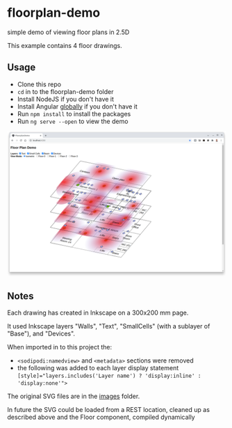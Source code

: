 # floorplan-demo
simple demo of viewing floor plans in 2.5D

This example contains 4 floor drawings.

## Usage
* Clone this repo
* `cd` in to the floorplan-demo folder
* Install NodeJS if you don't have it
* Install Angular [globally](https://angular.io/guide/setup-local#install-the-angular-cli) if you don't have it
* Run `npm install` to install the packages
* Run `ng serve --open` to view the demo

![Demo](docs/images/floorplan-demo.png)


## Notes
Each drawing has created in Inkscape on a 300x200 mm page.

It used Inkscape layers "Walls", "Text", "SmallCells" (with a sublayer of "Base"), and "Devices".

When imported in to this project the:

* `<sodipodi:namedview>` and `<metadata>` sections were removed
* the following was added to each layer display statement `     [style]="layers.includes('Layer name') ? 'display:inline' : 'display:none'">`

The original SVG files are in the [images](docs/images/inkscape-originals) folder.

In future the SVG could be loaded from a REST location,
cleaned up as described above and the Floor<n> component,
compiled dynamically
